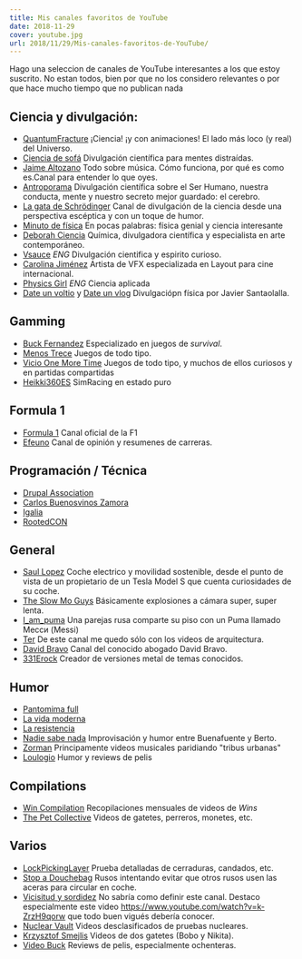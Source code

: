 ```yaml
---
title: Mis canales favoritos de YouTube
date: 2018-11-29
cover: youtube.jpg
url: 2018/11/29/Mis-canales-favoritos-de-YouTube/
---
```



Hago una seleccion  de canales de YouTube interesantes a los que estoy suscrito. No estan todos, bien por que no los considero relevantes o por que hace mucho tiempo que no publican nada

## Ciencia y divulgación:

* [QuantumFracture](https://www.youtube.com/channel/UCbdSYaPD-lr1kW27UJuk8Pw)
  ¡Ciencia! ¡y con animaciones! El lado más loco (y real) del Universo.
* [Ciencia de sofá](https://www.youtube.com/channel/UCMbQbVilo-nezMvwf1BZfAA)
  Divulgación científica para mentes distraídas.
* [Jaime Altozano](https://www.youtube.com/channel/UCa3DVlGH2_QhvwuWlPa6MDQ)
  Todo sobre música. Cómo funciona, por qué es como es.Canal para entender lo que oyes. 
* [Antroporama](https://www.youtube.com/channel/UCGKzjVZGdJ0YmUqg42xfO5w)
  Divulgación científica sobre el Ser Humano, nuestra conducta,  mente y nuestro secreto mejor guardado: el cerebro. 
* [La gata de Schrödinger](https://www.youtube.com/channel/UCoXtmmnLCbXDiSo8GxsmOzA)
  Canal de divulgación de la ciencia desde una perspectiva escéptica y con un toque de humor.
* [Minuto de física](https://www.youtube.com/channel/UCMnPZh6PyA5PSYoNt0cjuxg)
  En pocas palabras: física genial y ciencia interesante
* [Deborah Ciencia](https://www.youtube.com/channel/UCibUX4QoSrRwmBZf0Ig-OCg)
  Química, divulgadora científica y especialista en arte contemporáneo. 
* [Vsauce](https://www.youtube.com/channel/UC6nSFpj9HTCZ5t-N3Rm3-HA) _ENG_
  Divulgación cientifica y espirito curioso.
* [Carolina Jiménez](https://www.youtube.com/channel/UCq3HgwV38l3WCHx8nyFtc6A)
  Artista de VFX especializada en Layout para cine internacional.
* [Physics Girl](https://www.youtube.com/channel/UC7DdEm33SyaTDtWYGO2CwdA) _ENG_
  Ciencia aplicada
* [Date un voltio](https://www.youtube.com/channel/UCns-8DssCBba7M4nu7wk7Aw/videos) y [Date un vlog](https://www.youtube.com/channel/UCQX_MZRCaluNKxkywkLEgfA)
  Divulgaciópn física por Javier Santaolalla.

## Gamming

* [Buck Fernandez](https://www.youtube.com/channel/UCWktmlIWDDxOYSmV7gRV9gw)
  Especializado en juegos de _survival_.
* [Menos Trece](https://www.youtube.com/channel/UCjuRnAVSiarRGOI8DA2oJtQ)
  Juegos de todo tipo.
* [Vicio One More Time](https://www.youtube.com/channel/UCRl7gGf5iPTeVrzxx0jEWMA)
  Juegos de todo tipo, y muchos de ellos curiosos y en partidas compartidas
* [Heikki360ES](https://www.youtube.com/channel/UC3gdaplfyzSr2YjHHwxRhPQ)
  SimRacing en estado puro


## Formula 1

* [Formula 1](https://www.youtube.com/channel/UCB_qr75-ydFVKSF9Dmo6izg)
  Canal oficial de la F1
* [Efeuno](https://www.youtube.com/channel/UC89aCe0fFyScFU-NegT2CFQ)
  Canal de opinión y resumenes de carreras.

## Programación / Técnica

* [Drupal Association](https://www.youtube.com/channel/UCAJALvsCWz8Kh6wOySHUJAA)
* [Carlos Buenosvinos Zamora](https://www.youtube.com/channel/UCPOAykv_UgFa79_mub4Orbw)
* [Igalia](https://www.youtube.com/channel/UCIpArN21nIT2lvZX-nkjP7A)
* [RootedCON](https://www.youtube.com/channel/UCeqrsQm33UBFHb50zorReHQ)

## General
* [Saul Lopez](https://www.youtube.com/channel/UCP92h2vCD3hw1xbNqIGY2RQ)
  Coche electrico y movilidad sostenible, desde el punto de vista de un propietario de un Tesla Model S que cuenta curiosidades de su coche.
* [The Slow Mo Guys](https://www.youtube.com/channel/UCUK0HBIBWgM2c4vsPhkYY4w)
  Básicamente explosiones a cámara super, super lenta.
* [I_am_puma](https://www.youtube.com/channel/UCvph04Sh9CFKAw-gA6y-brQ)
  Una parejas rusa comparte su piso con un Puma llamado Месси (Messi)
* [Ter](https://www.youtube.com/channel/UCCNgRIfWQKZyPkNvHEzPh7Q)
  De este canal me quedo sólo con los videos de arquitectura.
* [David Bravo](https://www.youtube.com/channel/UCF-d8KqwHpedg5IN1RqxURQ)
  Canal del conocido abogado David Bravo. 
* [331Erock](https://www.youtube.com/channel/UCtJVZjY6xsZUV-sYdcIFpZw)
  Creador de versiones metal de temas conocidos.

## Humor
* [Pantomima full](https://www.youtube.com/channel/UCPu5nstS7cbx_GUiH-kxwVw)
* [La vida moderna](https://www.youtube.com/channel/UC6lJZ9Ctx1vcmRY9cFEPyww)
* [La resistencia](https://www.youtube.com/channel/UCvosUrZ7hXpzAyobhfztg4w)
* [Nadie sabe nada](https://www.youtube.com/channel/UCLRdisr7nBPa1PzyvB8LkXA)
  Improvisación y humor entre Buenafuente y Berto.
* [Zorman](https://www.youtube.com/channel/UCXUVqP5eE3DGCrFz_TRyOdQ)
  Principamente videos musicales paridiando "tribus urbanas"
* [Loulogio](https://www.youtube.com/channel/UCAqznKuq5g6a0a8nRDXaXPA)
  Humor y reviews de pelis

## Compilations
* [Win Compilation](https://www.youtube.com/channel/UCk_e9rhSH_Gg4Mp44Ut72ZQ)
  Recopilaciones mensuales de videos de _Wins_
* [The Pet Collective](https://www.youtube.com/channel/UCPIvT-zcQl2H0vabdXJGcpg)
  Videos de gatetes, perreros, monetes, etc.



## Varios
* [LockPickingLayer](https://www.youtube.com/channel/UCm9K6rby98W8JigLoZOh6FQ)
  Prueba detalladas de cerraduras, candados, etc.
* [Stop a Douchebag](https://www.youtube.com/channel/UCMrKscEv_Ri1pvlRsLxsqJQ)
  Rusos intentando evitar que otros rusos usen las aceras para circular en coche.
* [Vicisitud y sordidez](https://www.youtube.com/channel/UC9suRmwQRSSBFOG7Mus1S_g)
  No sabría como definir este canal. Destaco especialmente este video https://www.youtube.com/watch?v=k-ZrzH9qorw que todo buen vigués debería conocer.
* [Nuclear Vault](https://www.youtube.com/channel/UCP4R4OAJXEwnNOE28P8ophw)
  Videos desclasificados de pruebas nucleares.
* [Krzysztof Smejlis](https://www.youtube.com/channel/UCewve_DY_atXyU1wb9jWEBA)
  Videos de dos gatetes (Bobo y Nikita).
* [Video Buck](https://www.youtube.com/channel/UCcZBuBZ7Cp7skPRn87AY2Ew)
  Reviews de pelis, especialmente ochenteras.
  

